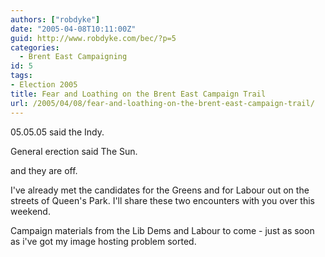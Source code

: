 ```yaml
---
authors: ["robdyke"]
date: "2005-04-08T10:11:00Z"
guid: http://www.robdyke.com/bec/?p=5
categories:
  - Brent East Campaigning
id: 5
tags:
- Election 2005
title: Fear and Loathing on the Brent East Campaign Trail
url: /2005/04/08/fear-and-loathing-on-the-brent-east-campaign-trail/
---
```

05.05.05 said the Indy.
  
General erection said The Sun.

and they are off.

I've already met the candidates for the Greens and for Labour out on the streets of Queen's Park. I'll share these two encounters with you over this weekend.

Campaign materials from the Lib Dems and Labour to come - just as soon as i've got my image hosting problem sorted.